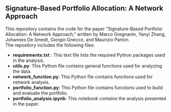  **Signature-Based Portfolio Allocation: A Network Approach** 
 -

This repository contains the code for the paper "Signature-Based Portfolio Allocation: A Network Approach," written by Marco Gregnanin, Yanyi Zhang, Johannes De Smedt, Giorgio Gnecco, and Maurizio Parton. \
The repository includes the following files:
* **requirements.txt** : This text file lists the required Python packages used in the analysis.
* **utils.py**: This Python file contains general functions used for analyzing the data.
* **network_function.py**: This Python file contains functions used for network analysis.
* **portfolio_function.py**: This Python file contains functions used to build and evaluate the portfolio.  
* **portfolio_analysis.ipynb**: This notebook contains the analysis presented in the paper.
